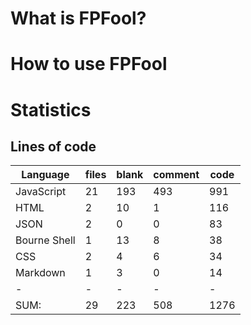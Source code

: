 # What is FPFool?

# How to use FPFool

# Statistics

## Lines of code
|Language                     |files          |blank        |comment           |code|
|-----------------------------|---------------|-------------|------------------|----|
|JavaScript                   |   21          |  193        |    493           | 991|
|HTML                         |    2          |   10        |      1           | 116|
|JSON                         |    2          |    0        |      0           |  83|
|Bourne Shell                 |    1          |   13        |      8           |  38|
|CSS                          |    2          |    4        |      6           |  34|
|Markdown                     |    1          |    3        |      0           |  14|
|-                            |-              |-            |-                 |-   |
|SUM:                         |   29          |  223        |    508           |1276|
